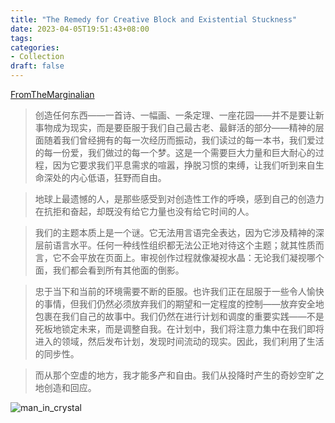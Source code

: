 ```yaml
---
title: "The Remedy for Creative Block and Existential Stuckness"
date: 2023-04-05T19:51:43+08:00
tags:
categories:
- Collection
draft: false
---
```

[FromTheMarginalian](https://www.themarginalian.org/2023/03/31/stephen-nachmanovitch-free-play/?mc_cid=2a5089b394&mc_eid=50c6c8c705)

> 创造任何东西——一首诗、一幅画、一条定理、一座花园——并不是要让新事物成为现实，而是要臣服于我们自己最古老、最鲜活的部分——精神的层面随着我们曾经拥有的每一次经历而振动，我们读过的每一本书，我们爱过的每一份爱，我们做过的每一个梦。这是一个需要巨大力量和巨大耐心的过程，因为它要求我们平息需求的喧嚣，挣脱习惯的束缚，让我们听到来自生命深处的内心低语，狂野而自由。

> 地球上最遗憾的人，是那些感受到对创造性工作的呼唤，感到自己的创造力在抗拒和奋起，却既没有给它力量也没有给它时间的人。

> 我们的主题本质上是一个谜。它无法用言语完全表达，因为它涉及精神的深层前语言水平。任何一种线性组织都无法公正地对待这个主题；就其性质而言，它不会平放在页面上。审视创作过程就像凝视水晶：无论我们凝视哪个面，我们都会看到所有其他面的倒影。

> 忠于当下和当前的环境需要不断的臣服。也许我们正在屈服于一些令人愉快的事情，但我们仍然必须放弃我们的期望和一定程度的控制——放弃安全地包裹在我们自己的故事中。我们仍然在进行计划和调度的重要实践——不是死板地锁定未来，而是调整自我。在计划中，我们将注意力集中在我们即将进入的领域，然后发布计划，发现时间流动的现实。因此，我们利用了生活的同步性。

> 而从那个空虚的地方，我才能多产和自由。我们从投降时产生的奇妙空旷之地创造和回应。

![man_in_crystal](/post/The_Remedy_for_Creative_Block_and_Existential_Stuckness/Velocity_Hilts.ipg)